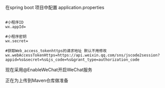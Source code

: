 
在spring boot 项目中配置 application.properties
```

#小程序ID
wx.appId=

#小程序密钥
wx.secret=

#获取Web_access_tokenhttps的请求地址 默认不用修改
wx.webAccessTokenHttps=https://api.weixin.qq.com/sns/jscode2session?appid=%s&secret=%s&js_code=%s&grant_type=authorization_code

```

现在采用@EnableWeChat开启WeChat服务

正在为上传到Maven仓库做准备